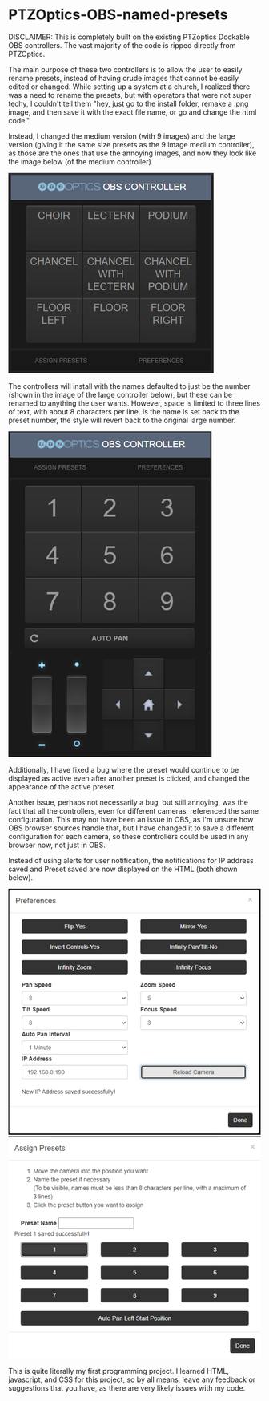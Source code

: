 # PTZOptics-OBS-named-presets
DISCLAIMER: This is completely built on the existing PTZoptics Dockable OBS controllers. The vast majority of the code is ripped directly from PTZOptics. 

The main purpose of these two controllers is to allow the user to easily rename presets, instead of having crude images that cannot be easily edited or changed. While setting up a system at a church, I realized there was a need to rename the presets, but with operators that were not super techy, I couldn't tell them "hey, just go to the install folder, remake a .png image, and then save it with the exact file name, or go and change the html code." 

Instead, I changed the medium version (with 9 images) and the large version (giving it the same size presets as the 9 image medium controller), as those are the ones that use the annoying images, and now they look like the image below (of the medium controller).

![medium controller with preset names](Named-presets.png)

The controllers will install with the names defaulted to just be the number (shown in the image of the large controller below), but these can be renamed to anything the user wants. However, space is limited to three lines of text, with about 8 characters per line. Is the name is set back to the preset number, the style will revert back to the original large number.

![large controller with default preset numbers](Large-default-numbers.png)

Additionally, I have fixed a bug where the preset would continue to be displayed as active even after another preset is clicked, and changed the appearance of the active preset. 

Another issue, perhaps not necessarily a bug, but still annoying, was the fact that all the controllers, even for different cameras, referenced the same configuration. This may not have been an issue in OBS, as I'm unsure how OBS browser sources handle that, but I have changed it to save a different configuration for each camera, so these controllers could be used in any browser now, not just in OBS.

Instead of using alerts for user notification, the notifications for IP address saved and Preset saved are now displayed on the HTML (both shown below).

![IP address saved example](IP-address-saved-example.png) 
![preset saved example](Preset-saved-example.png)

This is quite literally my first programming project. I learned HTML, javascript, and CSS for this project, so by all means, leave any feedback or suggestions that you have, as there are very likely issues with my code.
